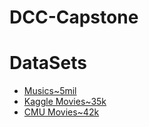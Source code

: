 # DCC-Capstone

# DataSets

- [Musics~5mil](https://www.kaggle.com/datasets/carlosgdcj/genius-song-lyrics-with-language-information?select=song_lyrics.csv)
- [Kaggle Movies~35k](https://www.kaggle.com/datasets/jrobischon/wikipedia-movie-plots)
- [CMU Movies~42k](https://www.cs.cmu.edu/~ark/personas/data/README.txt#:~:text=URL%3A%20https%3A%2F%2Fwww.cs.cmu.edu%2F,ShareAlike%20License.%20For%20questions)
